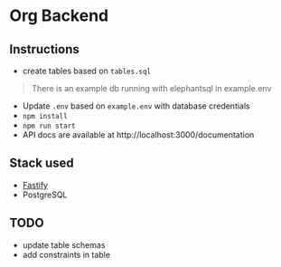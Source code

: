 # Org Backend

## Instructions
- create tables based on `tables.sql`
> There is an example db running with elephantsql in example.env
- Update `.env` based on `example.env` with database credentials
- `npm install`
- `npm run start`
- API docs are available at http://localhost:3000/documentation

## Stack used
- [Fastify](https://www.fastify.io/)
- PostgreSQL

## TODO
- update table schemas
- add constraints in table
